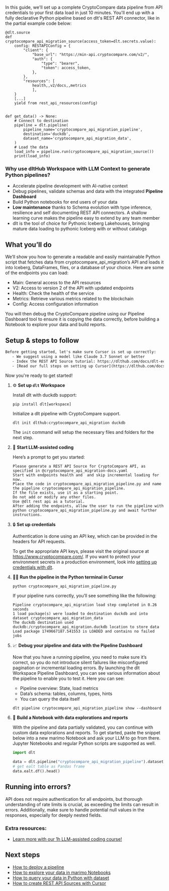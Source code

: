 In this guide, we'll set up a complete CryptoCompare data pipeline from API credentials to your first data load in just 10 minutes. You'll end up with a fully declarative Python pipeline based on dlt's REST API connector, like in the partial example code below:

```python-outcome
@dlt.source
def cryptocompare_api_migration_source(access_token=dlt.secrets.value):
    config: RESTAPIConfig = {
        "client": {
            "base_url": "https://min-api.cryptocompare.com/v2/",
            "auth": {
                "type": "bearer",
                "token": access_token,
            },
        },
        "resources": [
            health,,v2/docs,,metrics
            ],
    }
    [...]
    yield from rest_api_resources(config)


def get_data() -> None:
    # Connect to destination
    pipeline = dlt.pipeline(
        pipeline_name='cryptocompare_api_migration_pipeline',
        destination='duckdb',
        dataset_name='cryptocompare_api_migration_data', 
    )
    # Load the data
    load_info = pipeline.run(cryptocompare_api_migration_source())
    print(load_info) 
```

### Why use dltHub Workspace with LLM Context to generate Python pipelines?

- Accelerate pipeline development with AI-native context
- Debug pipelines, validate schemas and data with the integrated **Pipeline Dashboard**
- Build Python notebooks for end users of your data
- **Low maintenance** thanks to Schema evolution with type inference, resilience and self documenting REST API connectors. A shallow learning curve makes the pipeline easy to extend by any team member
- dlt is the tool of choice for Pythonic Iceberg Lakehouses, bringing mature data loading to pythonic Iceberg with or without catalogs

## What you’ll do

We’ll show you how to generate a readable and easily maintainable Python script that fetches data from cryptocompare_api_migration’s API and loads it into Iceberg, DataFrames, files, or a database of your choice. Here are some of the endpoints you can load:

- Main: General access to the API resources
- V2: Access to version 2 of the API with updated endpoints
- Health: Check the health of the service
- Metrics: Retrieve various metrics related to the blockchain
- Config: Access configuration information

You will then debug the CryptoCompare pipeline using our Pipeline Dashboard tool to ensure it is copying the data correctly, before building a Notebook to explore your data and build reports.

## Setup & steps to follow

```default
Before getting started, let's make sure Cursor is set up correctly:
   - We suggest using a model like Claude 3.7 Sonnet or better
   - Index the REST API Source tutorial: https://dlthub.com/docs/dlt-ecosystem/verified-sources/rest_api/ and add it to context as **@dlt rest api**
   - [Read our full steps on setting up Cursor](https://dlthub.com/docs/dlt-ecosystem/llm-tooling/cursor-restapi#23-configuring-cursor-with-documentation)
```

Now you're ready to get started!

1. ⚙️ **Set up `dlt` Workspace**
    
    Install dlt with duckdb support:
    ```shell
    pip install dlt[workspace]
    ```

    Initialize a dlt pipeline with CryptoCompare support.
    ```shell
    dlt init dlthub:cryptocompare_api_migration duckdb
    ```

    The `init` command will setup the necessary files and folders for the next step.
    
2. 🤠 **Start LLM-assisted coding**
    
    Here’s a prompt to get you started:
    
    ```prompt
    Please generate a REST API Source for CryptoCompare API, as specified in @cryptocompare_api_migration-docs.yaml 
    Start with endpoints health and  and skip incremental loading for now. 
    Place the code in cryptocompare_api_migration_pipeline.py and name the pipeline cryptocompare_api_migration_pipeline. 
    If the file exists, use it as a starting point. 
    Do not add or modify any other files. 
    Use @dlt rest api as a tutorial. 
    After adding the endpoints, allow the user to run the pipeline with python cryptocompare_api_migration_pipeline.py and await further instructions.
    ```

    
3. 🔒 **Set up credentials** 
    
    Authentication is done using an API key, which can be provided in the headers for API requests.
    
    To get the appropriate API keys, please visit the original source at https://www.cryptocompare.com/.
    If you want to protect your environment secrets in a production environment, look into [setting up credentials with dlt](https://dlthub.com/docs/walkthroughs/add_credentials).
    
4. 🏃‍♀️ **Run the pipeline in the Python terminal in Cursor**
    
    ```shell
    python cryptocompare_api_migration_pipeline.py
    ```
    
    If your pipeline runs correctly, you’ll see something like the following:
    
    ```shell
    Pipeline cryptocompare_api_migration load step completed in 0.26 seconds
    1 load package(s) were loaded to destination duckdb and into dataset cryptocompare_api_migration_data
    The duckdb destination used duckdb:/cryptocompare_api_migration.duckdb location to store data
    Load package 1749667187.541553 is LOADED and contains no failed jobs
    ```
    
5. 📈 **Debug your pipeline and data with the Pipeline Dashboard**

    Now that you have a running pipeline, you need to make sure it’s correct, so you do not introduce silent failures like misconfigured pagination or incremental loading errors. By launching the dlt Workspace Pipeline Dashboard, you can see various information about the pipeline to enable you to test it. Here you can see:
    - Pipeline overview: State, load metrics
    - Data’s schema: tables, columns, types, hints
    - You can query the data itself
    
    ```shell
    dlt pipeline cryptocompare_api_migration_pipeline show --dashboard
    ```
    
6. 🐍 **Build a Notebook with data explorations and reports**

    With the pipeline and data partially validated, you can continue with custom data explorations and reports. To get started, paste the snippet below into a new marimo Notebook and ask your LLM to go from there. Jupyter Notebooks and regular Python scripts are supported as well.

    
    ```python
    import dlt

   data = dlt.pipeline("cryptocompare_api_migration_pipeline").dataset()
   # get ealt table as Pandas frame
   data.ealt.df().head()
    ```

## Running into errors?

API does not require authentication for all endpoints, but thorough understanding of rate limits is crucial, as exceeding the limits can result in errors. Additionally, make sure to handle potential null values in the responses, especially for deeply nested fields.

### Extra resources:

- [Learn more with our 1h LLM-assisted coding course!](https://www.youtube.com/watch?v=GGid70rnJuM)

## Next steps

- [How to deploy a pipeline](https://dlthub.com/docs/walkthroughs/deploy-a-pipeline)
- [How to explore your data in marimo Notebooks](https://dlthub.com/docs/general-usage/dataset-access/marimo)
- [How to query your data in Python with dataset](https://dlthub.com/docs/general-usage/dataset-access/dataset)
- [How to create REST API Sources with Cursor](https://dlthub.com/docs/dlt-ecosystem/llm-tooling/cursor-restapi)